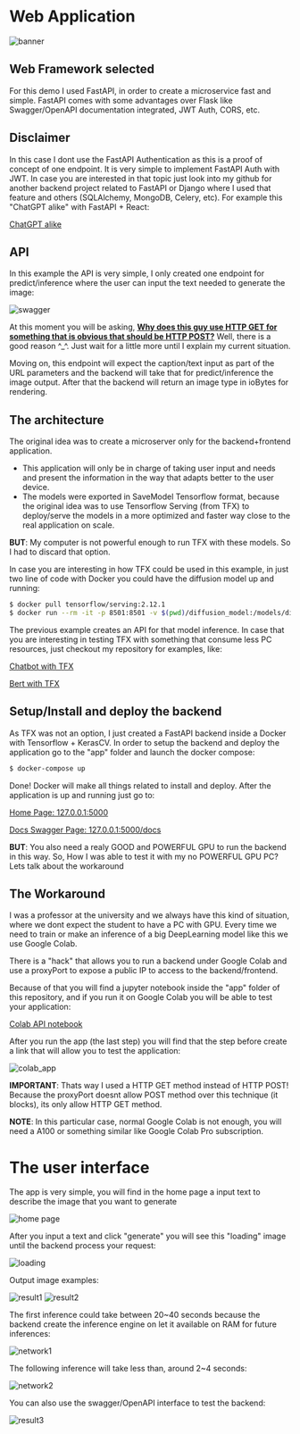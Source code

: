 # Web Application
![banner](../../banner.jpg)


## Web Framework selected
For this demo I used FastAPI, in order to create a microservice fast and simple. FastAPI comes with some advantages over Flask like Swagger/OpenAPI documentation integrated, JWT Auth, CORS, etc.


## Disclaimer
In this case I dont use the FastAPI Authentication as this is a proof of concept of one endpoint. It is very simple to implement FastAPI Auth with JWT. In case you are interested in that topic just look into my github for another backend project related to FastAPI or Django where I used that feature and others (SQLAlchemy, MongoDB, Celery, etc). For example this "ChatGPT alike" with FastAPI + React:

[ChatGPT alike](https://github.com/hernancontigiani/renaiss-fullstack-test)


## API
In this example the API is very simple, I only created one endpoint for predict/inference where the user can input the text needed to generate the image:

![swagger](swagger.jpg)

At this moment you will be asking, __<u>Why does this guy use HTTP GET for something that is obvious that should be HTTP POST?</u>__ Well, there is a good reason ^_^. Just wait for a little more until I explain my current situation.

Moving on, this endpoint will expect the caption/text input as part of the URL parameters and the backend will take that for predict/inference the image output. After that the backend will return an image type in ioBytes for rendering.


## The architecture
The original idea was to create a microserver only for the backend+frontend application. 
- This application will only be in charge of taking user input and needs and present the information in the way that adapts better to the user device.
- The models were exported in SaveModel Tensorflow format, because the original idea was to use Tensorflow Serving (from TFX) to deploy/serve the models in a more optimized and faster way close to the real application on scale.

__BUT__: My computer is not powerful enough to run TFX with these models. So I had to discard that option.

In case you are interesting in how TFX could be used in this example, in just two line of code with Docker you could have the diffusion model up and running:
```sh
$ docker pull tensorflow/serving:2.12.1
$ docker run --rm -it -p 8501:8501 -v $(pwd)/diffusion_model:/models/diffusion_model -e MODEL_NAME=diffusion_model -t tensorflow/serving:2.12.1
```

The previous example creates an API for that model inference. In case that you are interesting in testing TFX with something that consume less PC resources, just checkout my repository for examples, like:

[Chatbot with TFX](https://github.com/hernancontigiani/chatbot_dnn_tfx)

[Bert with TFX](https://github.com/hernancontigiani/bert_tf_serving)


## Setup/Install and deploy the backend
As TFX was not an option, I just created a FastAPI backend inside a Docker with Tensorflow + KerasCV. In order to setup the backend and deploy the application go to the "app" folder and launch the docker compose:
```sh
$ docker-compose up
```

Done! Docker will make all things related to install and deploy. After the application is up and running just go to:

[Home Page: 127.0.0.1:5000](http://127.0.0.1:5000)

[Docs Swagger Page: 127.0.0.1:5000/docs](http://127.0.0.1:5000/docs)

__BUT__: You also need a realy GOOD and POWERFUL GPU to run the backend in this way. So, How I was able to test it with my no POWERFUL GPU PC? Lets talk about the workaround


## The Workaround
I was a professor at the university and we always have this kind of situation, where we dont expect the student to have a PC with GPU. Every time we need to train or make an inference of a big DeepLearning model like this we use Google Colab.

There is a "hack" that allows you to run a backend under Google Colab and use a proxyPort to expose a public IP to access to the backend/frontend.

Because of that you will find a jupyter notebook inside the "app" folder of this repository, and if you run it on Google Colab you will be able to test your application:

[Colab API notebook](../../app/colab_api.ipynb)

After you run the app (the last step) you will find that the step before create a link that will allow you to test the application:

![colab_app](colab_app.jpg)


__IMPORTANT__: Thats way I used a HTTP GET method instead of HTTP POST! Because the proxyPort doesnt allow POST method over this technique (it blocks), its only allow HTTP GET method.

__NOTE__: In this particular case, normal Google Colab is not enough, you will need a A100 or something similar like Google Colab Pro subscription.


# The user interface
The app is very simple, you will find in the home page a input text to describe the image that you want to generate

![home page](home.jpg)

After you input a text and click "generate" you will see this "loading" image until the backend process your request:

![loading](loading.jpg)

Output image examples:

![result1](result1.jpg)
![result2](result2.jpg)

The first inference could take between 20~40 seconds because the backend create the inference engine on let it available on RAM for future inferences:

![network1](result_network1.jpg)

The following inference will take less than, around 2~4 seconds:

![network2](result_network2.jpg)

You can also use the swagger/OpenAPI interface to test the backend:

![result3](result3.jpg)